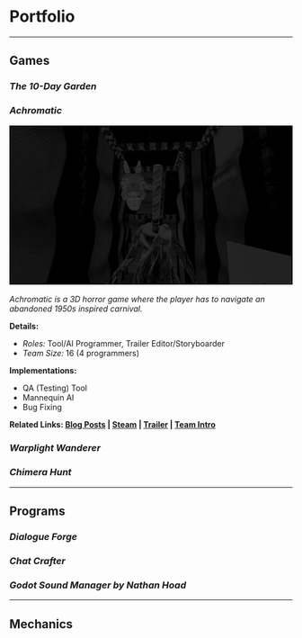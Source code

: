 # Portfolio

---

## Games

### *The 10-Day Garden*

### *Achromatic*

![](src/assets/images/achromatic/AchromaticMonsterGIF.gif)

*Achromatic is a 3D horror game where the player has to navigate an abandoned 1950s inspired carnival.*

**Details:**
- *Roles:* Tool/AI Programmer, Trailer Editor/Storyboarder
- *Team Size:* 16 (4 programmers)

**Implementations:**
- QA (Testing) Tool
- Mannequin AI
- Bug Fixing

**Related Links: [Blog Posts](https://minoqi.vercel.app/archive/category/Achromatic/) | [Steam](https://store.steampowered.com/app/1990210/Achromatic/) | [Trailer](https://www.youtube.com/watch?v=j-wnhaJXZI4) | [Team Intro](https://www.youtube.com/watch?v=AlQz73QMAU0)**

### *Warplight Wanderer*

### *Chimera Hunt*

---

## Programs

### *Dialogue Forge*

### *Chat Crafter*

### *Godot Sound Manager by Nathan Hoad*

---

## Mechanics